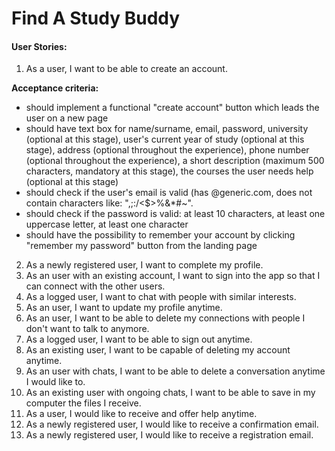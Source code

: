 # Find A Study Buddy

#### User Stories:
1. As a user, I want to be able to create an account.

**Acceptance criteria:**
  - should implement a functional "create account" button which leads the user on a new page
  - should have text box for name/surname, email, password, university (optional at this stage), user's current year of study (optional at this stage), address (optional throughout the experience), phone number (optional throughout the experience), a short description (maximum 500 characters, mandatory at this stage), the courses the user needs help (optional at this stage)
  - should check if the user's email is valid (has @generic.com, does not contain characters like: ",;\:/<$>%&*#~".
  - should check if the password is valid: at least 10 characters, at least one uppercase letter, at least one character
  - should have the possibility to remember your account by clicking "remember my password" button from the landing page

2. As a newly registered user, I want to complete my profile.
3. As an user with an existing account, I want to sign into the app so that I can connect with the other users.
4. As a logged user, I want to chat with people with similar interests.
5. As an user, I want to update my profile anytime.
6. As an user, I want to be able to delete my connections with people I don't want to talk to anymore.
7. As a logged user, I want to be able to sign out anytime.
8. As an existing user, I want to be capable of deleting my account anytime.
9. As an user with chats, I want to be able to delete a conversation anytime I would like to.
10. As an existing user with ongoing chats, I want to be able to save in my computer the files I receive.
11. As a user, I would like to receive and offer help anytime.
12. As a newly registered user, I would like to receive a confirmation email.
13. As a newly registered user, I would like to receive a registration email.

